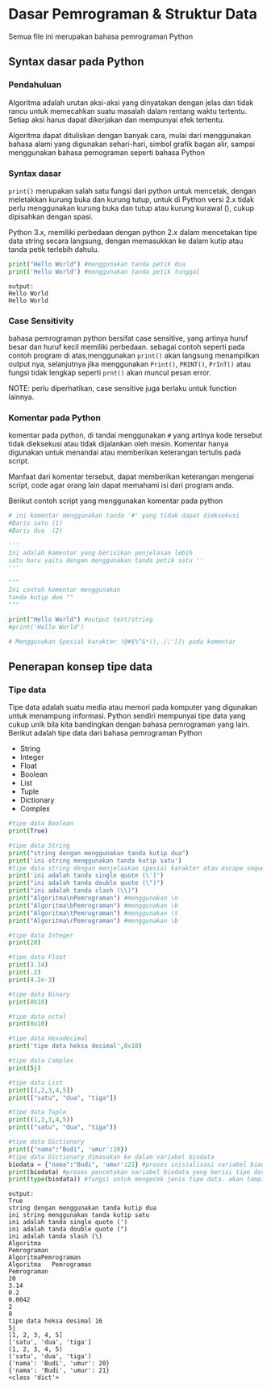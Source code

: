 
# Dasar Pemrograman & Struktur Data

Semua file ini merupakan bahasa pemrograman Python


## Syntax dasar pada Python
### Pendahuluan
Algoritma adalah urutan aksi-aksi yang dinyatakan dengan jelas dan tidak rancu untuk memecahkan suatu masalah dalam rentang waktu tertentu. Setiap aksi harus dapat dikerjakan dan mempunyai efek tertentu.

Algoritma dapat dituliskan dengan banyak cara, mulai dari menggunakan bahasa alami yang digunakan sehari-hari, simbol grafik bagan alir, sampai menggunakan bahasa pemograman seperti bahasa Python

### Syntax dasar
`print()` merupakan salah satu fungsi dari python untuk mencetak, dengan meletakkan kurung buka dan kurung tutup, untuk di Python versi 2.x tidak perlu menggunakan kurung buka dan tutup atau kurung kurawal (), cukup dipisahkan dengan spasi.

Python 3.x, memiliki perbedaan dengan python 2.x dalam mencetakan tipe data string secara langsung, dengan memasukkan ke dalam kutip atau tanda petik terlebih dahulu.

```python
print("Hello World") #menggunakan tanda petik dua
print('Hello World') #menggunakan tanda petik tunggal

```
```
output:
Hello World
Hello World
```


### Case Sensitivity
bahasa pemrograman python bersifat case sensitive, yang artinya huruf besar dan huruf kecil memiliki perbedaan. sebagai contoh seperti pada contoh program di atas,menggunakan `print()` akan langsung menampilkan output nya, selanjutnya jika menggunakan `Print()`, `PRINT()`, `PrInT()` atau fungsi tidak lengkap seperti `prnt()` akan muncul pesan error.

NOTE: perlu diperhatikan, case sensitive juga berlaku untuk function lainnya.


### Komentar pada Python
komentar pada python, di tandai menggunakan `#` yang artinya kode tersebut tidak dieksekusi atau tidak dijalankan oleh mesin. Komentar hanya digunakan untuk menandai atau memberikan keterangan tertulis pada script.

Manfaat dari komentar tersebut, dapat memberikan keterangan mengenai script, code agar orang lain dapat memahami isi dari program anda.

Berikut contoh script yang menggunakan komentar pada python

```python
# ini komentar menggunakan tanda '#' yang tidak dapat dieksekusi
#Baris satu (1)
#Baris dua  (2)

'''
Ini adalah komentar yang berisikan penjelasan lebih
satu baru yaitu dengan menggunakan tanda petik satu ''
'''

"""
Ini contoh komentar menggunakan 
tanda kutip dua ""
"""

print("Hello World") #output text/string
#print('Hello World')

# Menggunakan Spesial karakter !@#$%^&*(),./;'[]\ pada komentar
```


## Penerapan konsep tipe data

### Tipe data
Tipe data adalah suatu media atau memori pada komputer yang digunakan untuk menampung informasi. Python sendiri mempunyai tipe data yang cukup unik bila kita bandingkan dengan bahasa pemrograman yang lain. Berikut adalah tipe data dari bahasa pemrograman Python

- String
- Integer
- Float
- Boolean
- List
- Tuple
- Dictionary
- Complex

```python
#tipe data Boolean
print(True)

#tipe data String
print("string dengan menggunakan tanda kutip dua")
print('ini string menggunakan tanda kutip satu')
#tipe data string dengan menjelaskan spesial karakter atau escape sequences
print('ini adalah tanda single quote (\')')
print("ini adalah tanda double quote (\")")
print("ini adalah tanda slash (\\)")
print("Algoritma\nPemrograman") #menggunakan \n
print("Algoritma\bPemrograman") #menggunakan \b
print("Algoritma\tPemrograman") #menggunakan \t
print("Algoritma\rPemrograman") #menggunakan \b

#tipe data Integer
print(20)

#tipe data Float
print(3.14)
print(.2)
print(4.2e-3)

#tipe data Binary
print(0b10)

#tipe data octal
print(0o10)

#tipe data Hexadecimal
print('tipe data heksa desimal',0x10)

#tipe data Complex
print(5j)

#tipe data List
print([1,2,3,4,5])
print(["satu", "dua", "tiga"])

#tipe data Tuple
print((1,2,3,4,5))
print(("satu", "dua", "tiga"))

#tipe data Dictionary
print({"nama":"Budi", 'umur':20})
#tipe data Dictionary dimasukan ke dalam variabel biodata
biodata = {"nama":"Budi", 'umur':21} #proses inisialisasi variabel biodata
print(biodata) #proses pencetakan variabel biodata yang berisi tipe data Dictionary
print(type(biodata)) #fungsi untuk mengecek jenis tipe data. akan tampil <class 'dict'> yang berarti dict adalah tipe data dictionary
```

```
output:
True
string dengan menggunakan tanda kutip dua
ini string menggunakan tanda kutip satu
ini adalah tanda single quote (')
ini adalah tanda double quote (")
ini adalah tanda slash (\)
Algoritma
Pemrograman
AlgoritmaPemrograman
Algoritma	Pemrograman
Pemrograman
20
3.14
0.2
0.0042
2
8
tipe data heksa desimal 16
5j
[1, 2, 3, 4, 5]
['satu', 'dua', 'tiga']
(1, 2, 3, 4, 5)
('satu', 'dua', 'tiga')
{'nama': 'Budi', 'umur': 20}
{'nama': 'Budi', 'umur': 21}
<class 'dict'>
```
